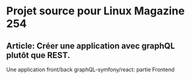 # Projet source pour Linux Magazine 254
## Article: Créer une application avec graphQL plutôt que REST.

Une application front/back graphQL-symfony/react: partie Frontend
